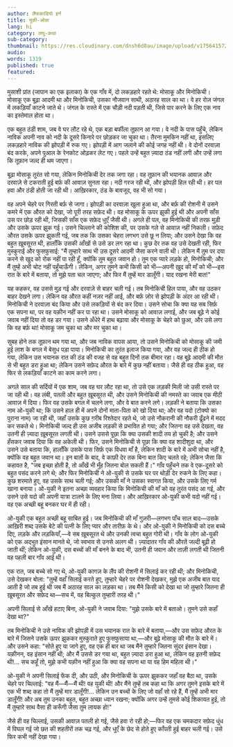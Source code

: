 ```yaml
---
author: लैफकाडियो हर्न
title: युकी-ओन्ना
lang: hi
category: लघु-कथा
sub-category:
thumbnail: https://res.cloudinary.com/dnsh6d8au/image/upload/v1756415721/Yuki-Onna_ixdqr7.jpg
audio:
words: 1319
published: true
featured:
---
```


मुसाशी प्रांत (जापान का एक इलाका) के एक गाँव में, दो लकड़हारे रहते थे: मोसाकू और मिनोकिची। मोसाकू एक बूढ़ा आदमी था और मिनोकिची, उसका नौजवान साथी, अठारह साल का था। वे हर रोज़ जंगल में लकड़ियाँ काटने जाते थे। जंगल के रास्ते में एक चौड़ी नदी पड़ती थी, जिसे पार करने के लिए एक नाव का इस्तेमाल होता था।

एक बहुत ठंडी शाम, जब वे घर लौट रहे थे, एक बड़ा बर्फीला तूफ़ान आ गया। वे नदी के पास पहुँचे, लेकिन नाविक अपनी नाव को नदी के दूसरे किनारे पर छोड़कर जा चुका था। तैरना मुमकिन नहीं था, इसलिए लकड़हारे नाविक की झोपड़ी में रुक गए। झोपड़ी में आग जलाने की कोई जगह नहीं थी। वे दोनों दरवाज़ा बंद करके, अपने पुआल के रेनकोट ओढ़कर लेट गए। पहले उन्हें बहुत ज़्यादा ठंड नहीं लगी और उन्हें लगा कि तूफ़ान जल्द ही थम जाएगा।

बूढ़ा मोसाकू तुरंत सो गया, लेकिन मिनोकिची देर तक जगा रहा। वह तूफ़ान की भयानक आवाज़ और दरवाज़े से टकराती हुई बर्फ़ की आवाज़ सुनता रहा। नदी गरज रही थी, और झोपड़ी हिल रही थी। हर पल हवा और ठंडी होती जा रही थी। आख़िरकार, ठंड के बावजूद, वह भी सो गया।

वह अपने चेहरे पर गिरती बर्फ़ से जागा। झोपड़ी का दरवाज़ा खुला हुआ था, और बर्फ़ की रोशनी में उसने कमरे में एक औरत को देखा, जो पूरी तरह सफ़ेद थी। वह मोसाकू के ऊपर झुकी हुई थी और अपनी साँस उस पर छोड़ रही थी, जिसकी साँस एक सफ़ेद धुएँ जैसी थी। अगले ही पल, वह मिनोकिची की तरफ़ मुड़ी और उसके ऊपर झुक गई। उसने चिल्लाने की कोशिश की, पर उसके गले से आवाज़ नहीं निकली। सफ़ेद औरत उसके ऊपर झुकती गई, जब तक कि उसका चेहरा लगभग उसे छू न लिया; और उसने देखा कि वह बहुत ख़ूबसूरत थी, हालाँकि उसकी आँखों से उसे डर लग रहा था। कुछ देर तक वह उसे देखती रही, फिर मुस्कुराई और फुसफुसाई: "मैं तुम्हारे साथ भी उस दूसरे आदमी जैसा करने वाली थी। लेकिन मैं तुम पर दया करने से खुद को रोक नहीं पा रही हूँ, क्योंकि तुम बहुत जवान हो। तुम एक प्यारे लड़के हो, मिनोकिची; और मैं तुम्हें अभी चोट नहीं पहुँचाऊँगी। लेकिन, अगर तुमने कभी किसी को भी—अपनी ख़ुद की माँ को भी—इस रात के बारे में बताया, तो मुझे पता चल जाएगा; और फिर मैं तुम्हें मार डालूँगी। याद रखना मेरी बात!"

यह कहकर, वह उससे मुड़ गई और दरवाज़े से बाहर चली गई। तब मिनोकिची हिल पाया, और वह उठकर बाहर देखने लगा। लेकिन वह औरत कहीं नज़र नहीं आई, और बर्फ़ ज़ोर से झोपड़ी के अंदर आ रही थी। मिनोकिची ने दरवाज़ा बंद किया और उसे लकड़ियों से बंद कर दिया। उसने सोचा कि क्या यह सब सिर्फ़ एक सपना था, पर वह यक़ीन नहीं कर पा रहा था। उसने मोसाकू को आवाज़ लगाई, और जब बूढ़े ने कोई जवाब नहीं दिया तो वह डर गया। उसने अँधेरे में हाथ बढ़ाया और मोसाकू के चेहरे को छुआ, और उसे लगा कि वह बर्फ़ था! मोसाकू जम चुका था और मर चुका था।

सुबह होने तक तूफ़ान थम गया था, और जब नाविक वापस आया, तो उसने मिनोकिची को मोसाकू की जमी हुई लाश के बगल में बेसुध पड़ा पाया। मिनोकिची का तुरंत इलाज किया गया, और वह जल्द ही ठीक हो गया, लेकिन उस भयानक रात की ठंड की वजह से वह बहुत दिनों तक बीमार रहा। वह बूढ़े आदमी की मौत से भी बहुत डरा हुआ था; लेकिन उसने सफ़ेद औरत के बारे में कुछ नहीं बताया। जैसे ही वह ठीक हुआ, वह फिर से लकड़ियाँ काटने का काम करने लगा।

अगले साल की सर्दियों में एक शाम, जब वह घर लौट रहा था, तो उसे एक लड़की मिली जो उसी रास्ते पर जा रही थी। वह लंबी, पतली और बहुत ख़ूबसूरत थी, और उसने मिनोकिची की नमस्ते का जवाब एक मीठी आवाज़ में दिया। फिर वह उसके बगल में चलने लगा, और वे बात करने लगे। लड़की ने बताया कि उसका नाम ओ-युकी था; कि उसने हाल ही में अपने दोनों माता-पिता को खो दिया था; और वह यदो (टोक्यो का पुराना नाम) जा रही थी, जहाँ उसके कुछ ग़रीब रिश्तेदार रहते थे, जो उसे नौकरानी की नौकरी ढूँढने में मदद कर सकते थे। मिनोकिची जल्द ही उस अजीब लड़की से प्रभावित हो गया; और जितना वह उसे देखता, वह उतनी ही ज़्यादा ख़ूबसूरत लगती थी। उसने उससे पूछा कि क्या उसकी शादी तय हो चुकी है; और उसने हँसकर जवाब दिया कि वह अकेली थी। फिर, उसने मिनोकिची से पूछा कि क्या वह शादीशुदा था, और उसने उसे बताया कि, हालाँकि उसके पास सिर्फ़ एक विधवा माँ है, लेकिन शादी के बारे में अभी सोचा नहीं है, क्योंकि वह बहुत जवान था। इन बातों के बाद, वे काफ़ी देर तक बिना बात किए चलते रहे; लेकिन जैसा कि कहावत है, "जब इच्छा होती है, तो आँखें भी मुँह जितना बोल सकती हैं।" गाँव पहुँचने तक वे एक-दूसरे को बहुत पसंद करने लगे थे; और फिर मिनोकिची ने ओ-युकी से उसके घर पर थोड़ी देर रुकने के लिए कहा। कुछ शरमाते हुए, वह उसके साथ चली गई; और उसकी माँ ने उसका स्वागत किया, और उसके लिए गर्म खाना बनाया। ओ-युकी ने इतना अच्छा व्यवहार किया कि मिनोकिची की माँ को वह तुरंत पसंद आ गई, और उसने उसे यदो की अपनी यात्रा टालने के लिए मना लिया। और आख़िरकार ओ-युकी कभी यदो नहीं गई। वह एक अच्छी बहू बनकर घर में ही रही।

ओ-युकी एक बहुत अच्छी बहू साबित हुई। जब मिनोकिची की माँ गुज़री—लगभग पाँच साल बाद—उसके आख़िरी शब्द उसके बेटे की पत्नी के लिए प्यार और तारीफ़ के थे। और ओ-युकी ने मिनोकिची को दस बच्चे दिए, लड़के और लड़कियाँ,—वे सब ख़ूबसूरत थे और उनकी त्वचा बहुत गोरी थी। गाँव के लोग ओ-युकी को एक अद्भुत इंसान मानते थे, जो स्वभाव से उनसे अलग थी। ज़्यादातर गाँव की औरतें जल्दी बूढ़ी हो जाती थीं; लेकिन ओ-युकी, दस बच्चों की माँ बनने के बाद भी, उतनी ही जवान और ताज़ी लगती थी जितनी वह पहली बार गाँव आई थी।

एक रात, जब बच्चे सो गए थे, ओ-युकी कागज़ के लैंप की रोशनी में सिलाई कर रही थी; और मिनोकिची, उसे देखकर बोला: "तुम्हें वहाँ सिलाई करते हुए, तुम्हारे चेहरे पर रोशनी देखकर, मुझे एक अजीब बात याद आती है जो तब हुई थी जब मैं अठारह साल का लड़का था। तब मैंने किसी को देखा था जो तुम्हारे जितना ही ख़ूबसूरत और सफ़ेद था—सच में, वह बिल्कुल तुम्हारी तरह थी।"

अपनी सिलाई से आँखें हटाए बिना, ओ-युकी ने जवाब दिया: "मुझे उसके बारे में बताओ। तुमने उसे कहाँ देखा था?"

तब मिनोकिची ने उसे नाविक की झोपड़ी में उस भयानक रात के बारे में बताया,—और उस सफ़ेद औरत के बारे में जिसने उसके ऊपर झुककर मुस्कुराते हुए फुसफुसाया था,—और बूढ़े मोसाकू की मौत के बारे में। और उसने कहा: "सोते हुए या जागे हुए, वह एक ही बार था जब मैंने तुम्हारे जितना सुंदर इंसान देखा। यक़ीनन, वह इंसान नहीं थी; और मैं उससे डर गया था, बहुत ज़्यादा डरा हुआ था, लेकिन वह इतनी सफ़ेद थी!... सच कहूँ तो, मुझे कभी यक़ीन नहीं हुआ कि क्या वह सपना था या वह हिम महिला थी।"

ओ-युकी ने अपनी सिलाई फेंक दी, और उठी, और मिनोकिची के ऊपर झुककर जहाँ वह बैठा था, उसके चेहरे पर चिल्लाई: "वह मैं—मैं—मैं थी! वह युकी थी! और मैंने तुम्हें तब कहा था कि अगर तुमने इसके बारे में एक भी शब्द कहा तो मैं तुम्हें मार डालूँगी!... लेकिन उन बच्चों के लिए जो वहाँ सो रहे हैं, मैं तुम्हें अभी मार डालूँगी! और अब तुम उनका बहुत, बहुत अच्छा ध्यान रखना; क्योंकि अगर उन्हें तुमसे कोई शिकायत हुई, तो मैं तुम्हारे साथ वैसा ही करूँगी जैसा तुम लायक हो!"

जैसे ही वह चिल्लाई, उसकी आवाज़ पतली हो गई, जैसे हवा रो रही हो;—फिर वह एक चमकदार सफ़ेद धुंध में पिघल गई जो छत की शहतीरों तक चढ़ गई, और धुएँ के छेद से होते हुए काँपती हुई बाहर चली गई। उसे फिर कभी नहीं देखा गया।